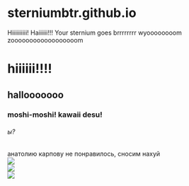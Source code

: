 # sterniumbtr.github.io
Hiiiiiiiiii! Haiiiiii!!! Your sternium goes brrrrrrrr wyoooooooom zoooooooooooooooooom
<h1>hiiiiii!!!!</h1>
<h2>hallooooooo</h2>
<h3>moshi-moshi! kawaii desu!</h3>
<h6>ы?</h6>
анатолию карпову не понравилось, сносим нахуй </br>
<img src="https://media1.tenor.com/m/p2cHZo-BWmgAAAAd/сносимнахуй-непонравилось.gif"></img></br>
<img src="https://encrypted-tbn0.gstatic.com/images?q=tbn:ANd9GcR7Cuy5DkoAP4x6ALPUYibWAcSTjW0DGhvM09ulZbsVIFySlPpW2EzG7HvtDKbIbcHudlI&usqp=CAU"></br>
<img src="https://i.redd.it/gyro-zeppeli-and-johnny-joestar-drawn-by-me-v0-s8zr4ob7doc81.png?width=2560&format=png&auto=webp&s=9e593f10fdd01c5e447ae33aa7b4d4fb4b6d9770"></br>
